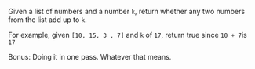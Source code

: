 Given a list of numbers and a number `k`, return whether any two numbers from the list add up to `k`.

For example, given `[10, 15, 3 , 7]` and `k` of `17`, return true since `10 + 7`is `17`

Bonus: Doing it in one pass. Whatever that means.